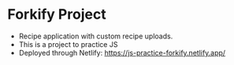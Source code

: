 # Forkify Project

- Recipe application with custom recipe uploads.
- This is a project to practice JS
- Deployed through Netlify: https://js-practice-forkify.netlify.app/

